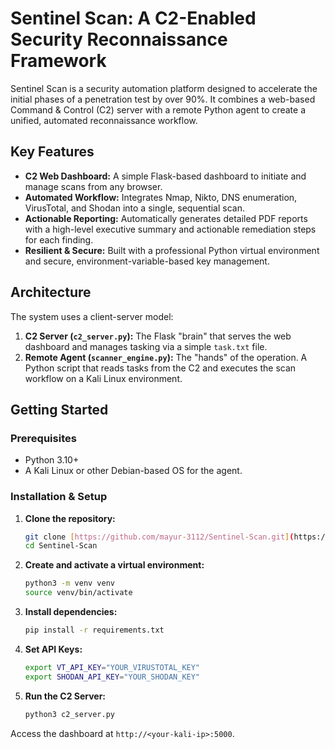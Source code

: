 # Sentinel Scan: A C2-Enabled Security Reconnaissance Framework

Sentinel Scan is a security automation platform designed to accelerate the initial phases of a penetration test by over 90%. It combines a web-based Command & Control (C2) server with a remote Python agent to create a unified, automated reconnaissance workflow.

## Key Features

* **C2 Web Dashboard:** A simple Flask-based dashboard to initiate and manage scans from any browser.
* **Automated Workflow:** Integrates Nmap, Nikto, DNS enumeration, VirusTotal, and Shodan into a single, sequential scan.
* **Actionable Reporting:** Automatically generates detailed PDF reports with a high-level executive summary and actionable remediation steps for each finding.
* **Resilient & Secure:** Built with a professional Python virtual environment and secure, environment-variable-based key management.

## Architecture

The system uses a client-server model:

1.  **C2 Server (`c2_server.py`):** The Flask "brain" that serves the web dashboard and manages tasking via a simple `task.txt` file.
2.  **Remote Agent (`scanner_engine.py`):** The "hands" of the operation. A Python script that reads tasks from the C2 and executes the scan workflow on a Kali Linux environment.



## Getting Started

### Prerequisites
* Python 3.10+
* A Kali Linux or other Debian-based OS for the agent.

### Installation & Setup

1.  **Clone the repository:**
    ```bash
    git clone [https://github.com/mayur-3112/Sentinel-Scan.git](https://github.com/mayur-3112/Sentinel-Scan.git)
    cd Sentinel-Scan
    ```

2.  **Create and activate a virtual environment:**
    ```bash
    python3 -m venv venv
    source venv/bin/activate
    ```

3.  **Install dependencies:**
    ```bash
    pip install -r requirements.txt
    ```

4.  **Set API Keys:**
    ```bash
    export VT_API_KEY="YOUR_VIRUSTOTAL_KEY"
    export SHODAN_API_KEY="YOUR_SHODAN_KEY"
    ```

5.  **Run the C2 Server:**
    ```bash
    python3 c2_server.py
    ```
Access the dashboard at `http://<your-kali-ip>:5000`.
    

